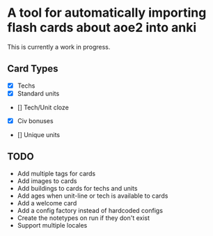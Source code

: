# A tool for automatically importing flash cards about aoe2 into anki

This is currently a work in progress.

## Card Types
- [x] Techs
- [x] Standard units
- [] Tech/Unit cloze
- [x] Civ bonuses
- [] Unique units

## TODO

- Add multiple tags for cards
- Add images to cards
- Add buildings to cards for techs and units
- Add ages when unit-line or tech is available to cards
- Add a welcome card
- Add a config factory instead of hardcoded configs
- Create the notetypes on run if they don't exist
- Support multiple locales